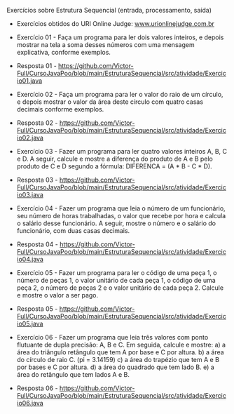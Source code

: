 Exercícios sobre Estrutura Sequencial (entrada, processamento, saída)
* Exercícios obtidos do URI Online Judge: www.urionlinejudge.com.br

* Exercício 01 -
Faça um programa para ler dois valores inteiros, e depois mostrar na tela a soma desses números com uma
mensagem explicativa, conforme exemplos.
* Resposta 01 - https://github.com/Victor-Full/CursoJavaPoo/blob/main/EstruturaSequencial/src/atividade/Exercicio01.java

* Exercício 02 -
Faça um programa para ler o valor do raio de um círculo, e depois mostrar o valor da área deste círculo com quatro
casas decimais conforme exemplos.
* Resposta 02 - https://github.com/Victor-Full/CursoJavaPoo/blob/main/EstruturaSequencial/src/atividade/Exercicio02.java
  
* Exercício 03 -
Fazer um programa para ler quatro valores inteiros A, B, C e D. A seguir, calcule e mostre a diferença do produto
de A e B pelo produto de C e D segundo a fórmula: DIFERENCA = (A * B - C * D).
* Resposta 03 - https://github.com/Victor-Full/CursoJavaPoo/blob/main/EstruturaSequencial/src/atividade/Exercicio03.java
  
* Exercício 04 -
Fazer um programa que leia o número de um funcionário, seu número de horas trabalhadas, o valor que recebe por
hora e calcula o salário desse funcionário. A seguir, mostre o número e o salário do funcionário, com duas casas
decimais.
* Resposta 04 - https://github.com/Victor-Full/CursoJavaPoo/blob/main/EstruturaSequencial/src/atividade/Exercicio04.java

* Exercício 05 -
Fazer um programa para ler o código de uma peça 1, o número de peças 1, o valor unitário de cada peça 1, o
código de uma peça 2, o número de peças 2 e o valor unitário de cada peça 2. Calcule e mostre o valor a ser pago.
* Resposta 05 - https://github.com/Victor-Full/CursoJavaPoo/blob/main/EstruturaSequencial/src/atividade/Exercicio05.java

* Exercício 06 -
Fazer um programa que leia três valores com ponto flutuante de dupla precisão: A, B e C. Em seguida, calcule e
mostre:
a) a área do triângulo retângulo que tem A por base e C por altura.
b) a área do círculo de raio C. (pi = 3.14159)
c) a área do trapézio que tem A e B por bases e C por altura.
d) a área do quadrado que tem lado B.
e) a área do retângulo que tem lados A e B.
* Resposta 06 - https://github.com/Victor-Full/CursoJavaPoo/blob/main/EstruturaSequencial/src/atividade/Exercicio06.java 
